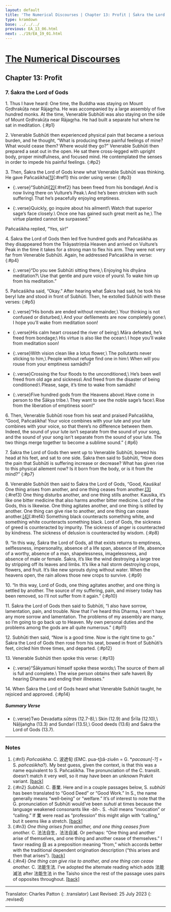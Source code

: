 ```yaml
---
layout: default
title: 'The Numerical Discourses | Chapter 13: Profit | Śakra the Lord of Gods'
type: kramdown
base: ../../../
previous: EA_13_06.html
next: ../19/EA_19_01.html
---
```


# [The Numerical Discourses](../index.html)
## Chapter 13: Profit
### 7. Śakra the Lord of Gods

1\. Thus I have heard: One time, the Buddha was staying on Mount Gṛdhrakūṭa near Rājagṛha. He was accompanied by a large assembly of five hundred monks. At the time, Venerable Subhūti was also staying on the side of Mount Gṛdhrakūṭa near Rājagṛha. He had built a separate hut where he sat in meditation.
{:#p1}

2\. Venerable Subhūti then experienced physical pain that became a serious burden, and he thought, “What is producing these painful feelings of mine? What would cease them? Where would they go?” Venerable Subhūti then prepared a seat out in the open. He sat there cross-legged with upright body, proper mindfulness, and focused mind. He contemplated the senses in order to impede his painful feelings.
{:#p2}

3\. Then, Śakra the Lord of Gods knew what Venerable Subhūti was thinking. He gave Pañcaśikha[\[1\]](#n1){:#ref1} this order using verse:
{:#p3}

* {:.verse}“Subhūti[\[2\]](#n2){:#ref2} has been freed from his bondage\\
And is now living there on Vulture’s Peak.\\
And he’s been stricken with such suffering\\
That he’s peacefully enjoying emptiness.

* {:.verse}Quickly, go inquire about his ailment!\\
Watch that superior sage’s face closely.\\
Once one has gained such great merit as he,\\
The virtue planted cannot be surpassed.”

Pañcaśikha replied, “Yes, sir!”


4\. Śakra the Lord of Gods then led five hundred gods and Pañcaśikha as they disappeared from the Trāyastriṃśa Heaven and arrived on Vulture’s Peak in the time it takes for a strong man to flex his arm. They were not very far from Venerable Subhūti. Again, he addressed Pañcaśikha in verse:
{:#p4}

* {:.verse}“Do you see Subhūti sitting there,\\
Enjoying his dhyāna meditation?\\
Use that gentle and pure voice of yours\\
To wake him up from his meditation.”

5\. Pañcaśikha said, “Okay.” After hearing what Śakra had said, he took his beryl lute and stood in front of Subhūti. Then, he extolled Subhūti with these verses:
{:#p5}

* {:.verse}“His bonds are ended without remainder,\\
Your thinking is not confused or disturbed,\\
And your defilements are now completely gone:\\
I hope you’ll wake from meditation soon!

* {:.verse}His calm heart crossed the river of being;\\
Māra defeated, he’s freed from bondage;\\
His virtue is also like the ocean:\\
I hope you’ll wake from meditation soon!

* {:.verse}With vision clean like a lotus flower,\\
The pollutants never sticking to him,\\
 People without refuge find one in him:\\
When will you rouse from your emptiness samādhi?

* {:.verse}Crossing the four floods to the unconditioned,\\
He’s been well freed from old age and sickness\\
And freed from the disaster of being conditioned:\\
Please, sage, it’s time to wake from samādhi!

* {:.verse}Five hundred gods from the Heavens above\\
Have come in person to the Śākya tribe.\\
They want to see the noble sage’s face:\\
Rise from the liberation of emptiness soon!”

6\. Then, Venerable Subhūti rose from his seat and praised Pañcaśikha, “Good, Pañcaśikha! Your voice combines with your lute and your lute combines with your voice, so that there’s no difference between them. Indeed, the sound of your lute isn’t separate from the sound of your song, and the sound of your song isn’t separate from the sound of your lute. The two things merge together to become a sublime sound.”
{:#p6}

7\. Śakra the Lord of Gods then went up to Venerable Subhūti, bowed his head at his feet, and sat to one side. Śakra then said to Subhūti, “How does the pain that Subhūti is suffering increase or decrease? What has given rise to this physical ailement now? Is it born from the body, or is it from the mind?”
{:#p7}

8\. Venerable Subhūti then said to Śakra the Lord of Gods, “Good, Kauśika! One thing arises from another, and one thing ceases from another.[\[3\]](#n3){:#ref3} One thing disturbs another, and one thing stills another. Kausika, it’s like one bitter medicine that also harms another bitter medicine. Lord of the Gods, this is likewise. One thing agitates another, and one thing is stilled by another. One thing can give rise to another, and one thing can cease another.[\[4\]](#n4){:#ref4} Something black counteracts something white, and something white counteracts something black. Lord of Gods, the sickness of greed is counteracted by impurity. The sickness of anger is counteracted by kindness. The sickness of delusion is counteracted by wisdom.
{:#p8}

9\. “In this way, Śakra the Lord of Gods, all that exists returns to emptiness, selflessness, impersonality, absence of a life span, absence of life, absence of a worthy, absence of a man, shapelessness, imagelessness, and absence of male or female. Śakra, it’s like the wind destroying a large tree by stripping off its leaves and limbs. It’s like a hail storm destroying crops, flowers, and fruit. It’s like new sprouts dying without water. When the heavens open, the rain allows those new crops to survive.
{:#p9}

10\. “In this way, Lord of Gods, one thing agitates another, and one thing is settled by another. The source of my suffering, pain, and misery today has been removed, so I’ll not suffer from it again.”
{:#p10}

11\. Śakra the Lord of Gods then said to Subhūti, “I also have sorrow, lamentation, pain, and trouble. Now that I’ve heard this Dharma, I won’t have any more sorrow and lamentation. The problems of my assembly are many, so I’m going to go back up to Heaven. My own personal duties and the problems among the gods are all quite numerous.”
{:#p11}

12\. Subhūti then said, “Now is a good time. Now is the right time to go.” Śakra the Lord of Gods then rose from his seat, bowed in front of Subhūti’s feet, circled him three times, and departed.
{:#p12}

13\. Venerable Subhūti then spoke this verse:
{:#p13}

* {:.verse}“Śākyamuni himself spoke these words;\\
The source of them all is full and complete.\\
The wise person obtains their safe haven\\
By hearing Dharma and ending their illnesses.”

14\. When Śakra the Lord of Gods heard what Venerable Subhūti taught, he rejoiced and approved.
{:#p14}

##### Summary Verse

* {:.verse}Two Devadatta <em>sūtra</em>s (12.7-8),\\
Skin (12.9) and Śrīla (12.10),\\
Nāḷijaṅgha (13.3) and Sundarī (13.5),\\
Good deeds (13.6) and Śakra the Lord of Gods (13.7).

---

### Notes

1. {:#n1} <em>Pañcaśikha</em>. C. 波遮旬 (EMC. pua-tʃɪă-ziuĕn = G. \*<em>pacasun[-?]</em> = S. <em>pañcaśikha</em>?). My best guess, given the context, is that this was a name equivalent to S. Pañcaśikha. The pronunciation of the C. translit. doesn’t match it very well, so it may have been an unknown Prakrit variant. [\[back\]](#ref1)
2. {:#n2} <em>Subhūti</em>. C. 善業. Here and in a couple passages below, S. <em>subhūti</em> has been translated to “Good Deed” or “Good Work.” In S., the name generally means “well-being” or “welfare.” It’s of interest to note that the G. pronunciation of Subhūti would’ve been <em>suhuti</em> at times because the language weakened consonants like <em>-bh-</em>. S. <em>-hūti</em> means “invocation” or “calling.” If 業 were read as “profession” this might align with “calling,” but it seems like a stretch. [\[back\]](#ref2)
3. {:#n3} <em>One thing arises from another, and one thing ceases from another.</em> C. 法法自生，法法自滅. Or perhaps: “One thing and another arise of themselves, and one thing and another cease of themselves.” I favor reading 自 as a preposition meaning “from,” which accords better with the traditional dependent origination description (“this arises and then that arises”). [\[back\]](#ref3)
4. {:#n4} <em>One thing can give rise to another, and one thing can cease another.</em> C. 法能生法. I’ve adopted the alternate reading which adds 法能滅法 after 法能生法 in the Taisho since the rest of the passage uses pairs of opposites throughout. [\[back\]](#ref4)

---

Translator: Charles Patton
{: .translator}
Last Revised: 25 July 2023
{: .revised}

---